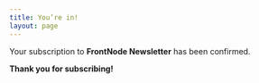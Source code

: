 ```yaml
---
title: You’re in!
layout: page
---
```


Your subscription to **FrontNode Newsletter** has been confirmed.

**Thank you for subscribing!**
